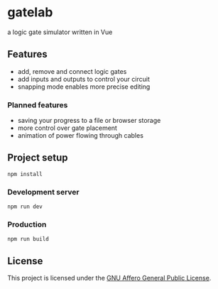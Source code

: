 # gatelab
a logic gate simulator written in Vue

## Features
- add, remove and connect logic gates
- add inputs and outputs to control your circuit
- snapping mode enables more precise editing

### Planned features
- saving your progress to a file or browser storage
- more control over gate placement
- animation of power flowing through cables

## Project setup
```shell
npm install
```

### Development server
```shell
npm run dev
```

### Production
```shell
npm run build
```

## License
This project is licensed under the [GNU Affero General Public License](LICENSE.md).